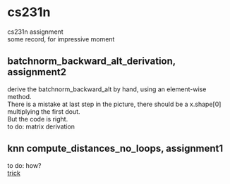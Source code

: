 # cs231n
cs231n assignment  
some record, for impressive moment  

## batchnorm_backward_alt_derivation, assignment2  
derive the batchnorm_backward_alt by hand, using an element-wise method.  
There is a mistake at last step in the picture, there should be a x.shape[0] multiplying the first dout.  
But the code is right.  
to do: matrix derivation  

## knn compute_distances_no_loops, assignment1  
to do: how?  
[trick](https://medium.com/dataholiks-distillery/l2-distance-matrix-vectorization-trick-26aa3247ac6c)  

